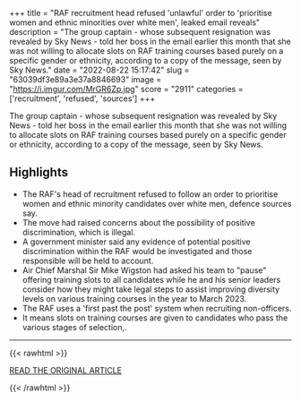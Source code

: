 +++
title = "RAF recruitment head refused 'unlawful' order to 'prioritise women and ethnic minorities over white men', leaked email reveals"
description = "The group captain - whose subsequent resignation was revealed by Sky News - told her boss in the email earlier this month that she was not willing to allocate slots on RAF training courses based purely on a specific gender or ethnicity, according to a copy of the message, seen by Sky News."
date = "2022-08-22 15:17:42"
slug = "63039df3e89a3e37a8846693"
image = "https://i.imgur.com/MrGR6Zp.jpg"
score = "2911"
categories = ['recruitment', 'refused', 'sources']
+++

The group captain - whose subsequent resignation was revealed by Sky News - told her boss in the email earlier this month that she was not willing to allocate slots on RAF training courses based purely on a specific gender or ethnicity, according to a copy of the message, seen by Sky News.

## Highlights

- The RAF's head of recruitment refused to follow an order to prioritise women and ethnic minority candidates over white men, defence sources say.
- The move had raised concerns about the possibility of positive discrimination, which is illegal.
- A government minister said any evidence of potential positive discrimination within the RAF would be investigated and those responsible will be held to account.
- Air Chief Marshal Sir Mike Wigston had asked his team to "pause" offering training slots to all candidates while he and his senior leaders consider how they might take legal steps to assist improving diversity levels on various training courses in the year to March 2023.
- The RAF uses a 'first past the post' system when recruiting non-officers.
- It means slots on training courses are given to candidates who pass the various stages of selection,.

---

{{< rawhtml >}}
  <p class="article-category">
    <a target="_blank" href="https://news.sky.com/story/raf-recruitment-chief-refused-unlawful-order-to-prioritise-women-and-ethnic-minorities-over-white-men-leaked-email-reveals-12678612">READ THE ORIGINAL ARTICLE</a>
  </p>
{{< /rawhtml >}}

